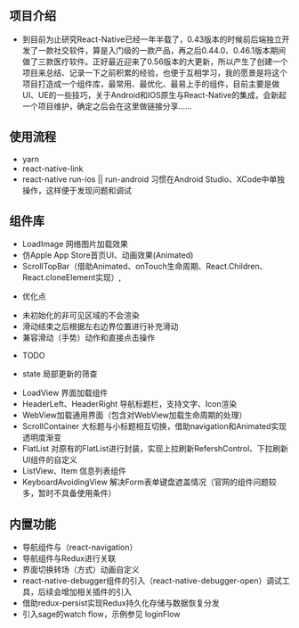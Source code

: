 ## 项目介绍

- 到目前为止研究React-Native已经一年半载了，0.43版本的时候前后端独立开发了一款社交软件，算是入门级的一款产品，再之后0.44.0、0.46.1版本期间做了三款医疗软件。正好最近迎来了0.56版本的大更新，所以产生了创建一个项目来总结、记录一下之前积累的经验，也便于互相学习，我的愿景是将这个项目打造成一个组件库，最常用、最优化、最易上手的组件，目前主要是做UI、UE的一些技巧，关于Android和IOS原生与React-Native的集成，会新起一个项目维护，确定之后会在这里做链接分享......

## 使用流程

- yarn
- react-native-link
- react-native run-ios || run-android 习惯在Android Studio、XCode中单独操作，这样便于发现问题和调试

## 组件库

- LoadImage 网络图片加载效果
- 仿Apple App Store首页UI、动画效果(Animated)
- ScrollTopBar（借助Animated、onTouch生命周期、React.Children、React.cloneElement实现）,
* 优化点 
+ 未初始化的非可见区域的不会渲染
+ 滑动结束之后根据左右边界位置进行补充滑动
+ 兼容滑动（手势）动作和直接点击操作
* TODO
+ state 局部更新的筛查
- LoadView 界面加载组件
- HeaderLeft、HeaderRight 导航标题栏，支持文字、Icon渲染
- WebView加载通用界面（包含对WebView加载生命周期的处理）
- ScrollContainer 大标题与小标题相互切换，借助navigation和Animated实现透明度渐变
- FlatList 对原有的FlatList进行封装，实现上拉刷新RefershControl、下拉刷新UI组件的自定义
- ListView、Item 信息列表组件
- KeyboardAvoidingView 解决Form表单键盘遮盖情况（官网的组件问题较多，暂时不具备使用条件）

## 内置功能

- 导航组件与（react-navigation）
- 导航组件与Redux进行关联
- 界面切换转场（方式）动画自定义
- react-native-debugger组件的引入（react-native-debugger-open）调试工具，后续会增加相关插件的引入
- 借助redux-persist实现Redux持久化存储与数据恢复分发
- 引入sage的watch flow，示例参见 loginFlow